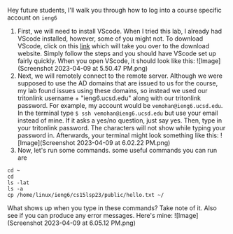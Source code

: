 Hey future students, I'll walk you through how to log into a course specific account on `ieng6`
1. First, we will need to install VScode. When I tried this lab, I already had VScode installed, however, some of you might not. To download VScode, click on this [link](https://code.visualstudio.com/download) which will take you over to the download website. Simply follow the steps and you should have VScode set up fairly quickly. When you open VScode, it should look like this:
![Image](Screenshot 2023-04-09 at 5.50.47 PM.png)
2. Next, we will remotely connect to the remote server. Although we were supposed to use the AD domains that are issued to us for the course, my lab found issues using these domains, so instead we used our tritonlink username + "ieng6.ucsd.edu" along with our tritonlink password. For example, my account would be `vemohan@ieng6.ucsd.edu`. In the terminal type `$ ssh vemohan@ieng6.ucsd.edu` but use your email instead of mine. If it asks a yes/no question, just say yes. Then, type in your tritonlink password. The characters will not show while typing your password in. Afterwards, your terminal might look something like this:
![Image](Screenshot 2023-04-09 at 6.02.22 PM.png)
3. Now, let's run some commands. some useful commands you can run are
```
cd ~
cd
ls -lat
ls -a
cp /home/linux/ieng6/cs15lsp23/public/hello.txt ~/
```
What shows up when you type in these commands? Take note of it. Also see if you can produce any error messages. Here's mine:
![Image](Screenshot 2023-04-09 at 6.05.12 PM.png)

